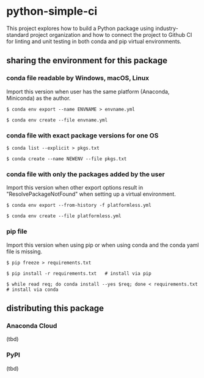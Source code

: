 # python-simple-ci
This project explores how to build a Python package using  industry-standard project organization and how to connect the project to Github CI for linting and unit testing in both conda and pip virtual environments.


## sharing the environment for this package
### conda file readable by Windows, macOS, Linux
Import this version when user has the same platform (Anaconda, Miniconda) as the author.
```shell script
$ conda env export --name ENVNAME > envname.yml

$ conda env create --file envname.yml
```

### conda file with exact package versions for one OS
```shell script
$ conda list --explicit > pkgs.txt

$ conda create --name NEWENV --file pkgs.txt
```

### conda file with only the packages added by the user
Import this version when other export options result in "ResolvePackageNotFound" when setting up a virtual environment.
```shell script
$ conda env export --from-history -f platformless.yml

$ conda env create --file platformless.yml
```

### pip file
Import this version when using pip or when using conda and the conda yaml file is missing.
```shell script
$ pip freeze > requirements.txt

$ pip install -r requirements.txt   # install via pip

$ while read req; do conda install --yes $req; done < requirements.txt  # install via conda
```

## distributing this package
### Anaconda Cloud
(tbd)
### PyPI
(tbd)
